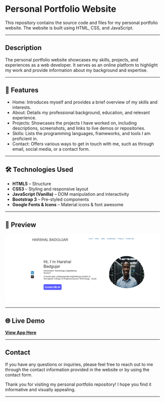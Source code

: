 # Personal Portfolio Website

This repository contains the source code and files for my personal portfolio website. The website is built using HTML, CSS, and JavaScript.

---
## Description

The personal portfolio website showcases my skills, projects, and experiences as a web developer. It serves as an online platform to highlight my work and provide information about my background and expertise.

---
## 🚀 Features

- Home: Introduces myself and provides a brief overview of my skills and interests.
- About: Details my professional background, education, and relevant experience.
- Projects: Showcases the projects I have worked on, including descriptions, screenshots, and links to live demos or repositories.
- Skills: Lists the programming languages, frameworks, and tools I am proficient in.
- Contact: Offers various ways to get in touch with me, such as through email, social media, or a contact form.
---

## 🛠️ Technologies Used

- **HTML5** – Structure
- **CSS3** – Styling and responsive layout
- **JavaScript (Vanilla)** – DOM manipulation and interactivity
- **Bootstrap 3** – Pre-styled components
- **Google Fonts & Icons** – Material icons & font awesome


---



## 📸 Preview

![Portfolio Preview](images/Portfolio.png)

---
## 🌐 Live Demo

[**View App Here**](https://hsbadgujar.github.io/Portfolio-Website/#home)  

---
## Contact

If you have any questions or inquiries, please feel free to reach out to me through the contact information provided in the website or by using the contact form.

Thank you for visiting my personal portfolio repository! I hope you find it informative and visually appealing.

---

